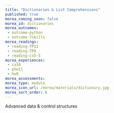 ```yaml
---
title: "Dictionaries & List Comprehensions"
published: true
morea_coming_soon: false
morea_id: dictionaries
morea_outcomes:
 - outcome-python
 - outcome-7skills
morea_readings:
 - reading-TP11
 - reading-TP9
 - reading-cs5-5
morea_experiences:
 - ca10
 - phw11
 - hw9
morea_assessments:
morea_type: module
morea_icon_url: /morea/materials/dictionary.jpg
morea_sort_order: 8
---
```


Advanced data & control structures